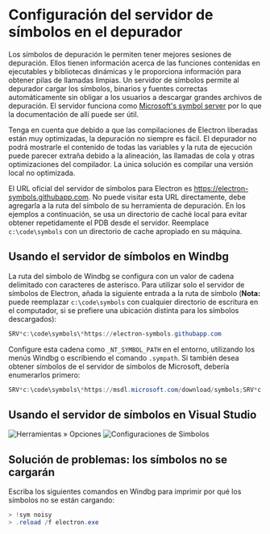 # Configuración del servidor de símbolos en el depurador

Los símbolos de depuración le permiten tener mejores sesiones de depuración. Ellos tienen información acerca de las funciones contenidas en ejecutables y bibliotecas dinámicas y le proporciona información para obtener pilas de llamadas limpias. Un servidor de símbolos permite al depurador cargar los símbolos, binarios y fuentes correctas automáticamente sin obligar a los usuarios a descargar grandes archivos de depuración. El servidor funciona como [Microsoft's symbol server](https://support.microsoft.com/kb/311503) por lo que la documentación de allí puede ser útil.

Tenga en cuenta que debido a que las compilaciones de Electron liberadas están muy optimizadas, la depuración no siempre es fácil. El depurador no podrá mostrarle el contenido de todas las variables y la ruta de ejecución puede parecer extraña debido a la alineación, las llamadas de cola y otras optimizaciones del compilador. La única solución es compilar una versión local no optimizada.

El URL oficial del servidor de símbolos para Electron es https://electron-symbols.githubapp.com. No puede visitar esta URL directamente, debe agregarla a la ruta del símbolo de su herramienta de depuración. En los ejemplos a continuación, se usa un directorio de caché local para evitar obtener repetidamente el PDB desde el servidor. Reemplace `c:\code\symbols` con un directorio de cache apropiado en su máquina.

## Usando el servidor de símbolos en Windbg

La ruta del símbolo de Windbg se configura con un valor de cadena delimitado con caracteres de asterisco. Para utilizar solo el servidor de símbolos de Electron, añada la siguiente entrada a la ruta de símbolo (**Nota:** puede reemplazar `c:\code\symbols` con cualquier directorio de escritura en el computador, si se prefiere una ubicación distinta para los símbolos descargados):

```powershell
SRV*c:\code\symbols\*https://electron-symbols.githubapp.com
```

Configure esta cadena como `_NT_SYMBOL_PATH` en el entorno, utilizando los menús Windbg o escribiendo el comando `.sympath`. Si también desea obtener símbolos de el servidor de símbolos de Microsoft, debería enumerarlos primero:

```powershell
SRV*c:\code\symbols\*https://msdl.microsoft.com/download/symbols;SRV*c:\code\symbols\*https://electron-symbols.githubapp.com
```

## Usando el servidor de símbolos en Visual Studio

![Herramientas » Opciones](https://mdn.mozillademos.org/files/733/symbol-server-vc8express-menu.jpg) ![Configuraciones de Simbolos](https://mdn.mozillademos.org/files/2497/2005_options.gif)

## Solución de problemas: los símbolos no se cargarán

Escriba los siguientes comandos en Windbg para imprimir por qué los símbolos no se están cargando:

```powershell
> !sym noisy
> .reload /f electron.exe
```

